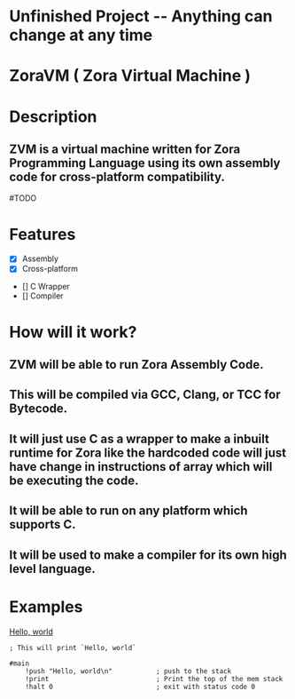 # Unfinished Project -- Anything can change at any time
# ZoraVM ( Zora Virtual Machine )

# Description
## ZVM is a virtual machine written for Zora Programming Language using its own assembly code for cross-platform compatibility.

#TODO
# Features
- [x] Assembly
- [x] Cross-platform
- [] C Wrapper
- [] Compiler

# How will it work?
## ZVM will be able to run Zora Assembly Code.
## This will be compiled via GCC, Clang, or TCC for Bytecode.
## It will just use C as a wrapper to make a inbuilt runtime for Zora like the hardcoded code will just have change in instructions of array which will be executing the code.
## It will be able to run on any platform which supports C.
## It will be used to make a compiler for its own high level language.

# Examples 
[Hello, world](./examples/hw.zsm)
```zorasm
; This will print `Hello, world`

#main
	!push "Hello, world\n"			 ; push to the stack
	!print							 ; Print the top of the mem stack
	!halt 0							 ; exit with status code 0
```

